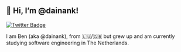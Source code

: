 <h2> 👋 Hi, I’m @dainank! </h2>

<!-- <img align='right' src='https://i.imgur.com/3JG54bK.jpg' width='200'> -->

[![Twitter Badge](https://img.shields.io/badge/-@_Dainank-1ca0f1?style=flat-square&labelColor=1ca0f1&logo=twitter&logoColor=white&link=https://twitter.com/iDainank)](https://twitter.com/iDainank)

I am Ben (aka @dainank), from :luxembourg:/:uk: but grew up and am currently studying software engineering in The Netherlands.
